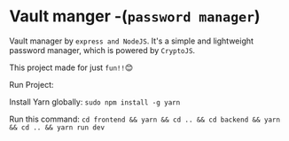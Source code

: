 # Vault manger -(`password manager`)

Vault manager by `express and NodeJS`. It's a simple and lightweight password manager, which is powered by `CryptoJS`.

This project made for just `fun!!`:blush:

Run Project:

Install Yarn globally:
`sudo npm install -g yarn`

Run this command:
`cd frontend && yarn && cd .. && cd backend && yarn && cd .. && yarn run dev`
